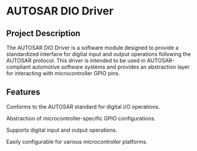 # AUTOSAR DIO Driver

## Project Description

The AUTOSAR DIO Driver is a software module designed to provide a standardized interface for digital input and output operations following the AUTOSAR protocol. This driver is intended to be used in AUTOSAR-compliant automotive software systems and provides an abstraction layer for interacting with microcontroller GPIO pins.

## Features

Conforms to the AUTOSAR standard for digital I/O operations.

Abstraction of microcontroller-specific GPIO configurations.

Supports digital input and output operations.

Easily configurable for various microcontroller platforms.
